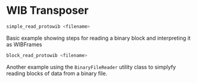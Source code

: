 # WIB Transposer


```sh
simple_read_protowib <filename>
```

Basic example showing steps for reading a binary block and interpreting it as WIBFrames

```sh
block_read_protowib <filename>
```
Another example using the `BinaryFileReader` utility class to simplyfy reading blocks of data from a binary file.
 
